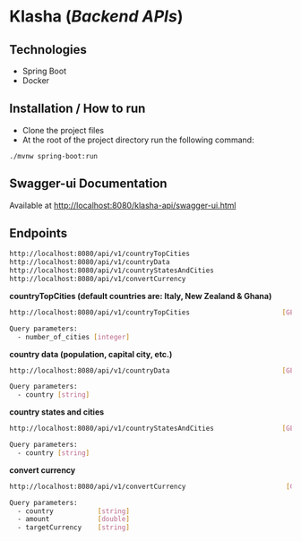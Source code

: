 # Klasha (_Backend APIs_)
## Technologies
- Spring Boot
- Docker

## Installation / How to run
- Clone the project files
- At the root of the project directory run the following command:
```shell
./mvnw spring-boot:run
```

## Swagger-ui Documentation
Available at [http://localhost:8080/klasha-api/swagger-ui.html](http://localhost:8080/klasha-api/swagger-ui.html)

## Endpoints
```sh
http://localhost:8080/api/v1/countryTopCities                               [GET]
http://localhost:8080/api/v1/countryData                                    [GET]
http://localhost:8080/api/v1/countryStatesAndCities                         [GET]
http://localhost:8080/api/v1/convertCurrency                                [GET]
```

__countryTopCities (default countries are: Italy, New Zealand & Ghana)__

```sh
http://localhost:8080/api/v1/countryTopCities                       [GET]

Query parameters:
  - number_of_cities [integer]
```

__country data (population, capital city, etc.)__

```sh
http://localhost:8080/api/v1/countryData                            [GET]

Query parameters:
  - country [string]
```

__country states and cities__

```sh
http://localhost:8080/api/v1/countryStatesAndCities                 [GET]

Query parameters:
  - country [string]
```

__convert currency__

```sh
http://localhost:8080/api/v1/convertCurrency                         [GET]

Query parameters:
  - country           [string]
  - amount            [double]
  - targetCurrency    [string]
```